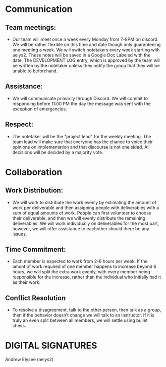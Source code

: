 # Communication

## Team meetings: 

- Our team will meet once a week every Monday from 7-8PM on discord. We will be rather flexible on this time and date though only guaranteeing one meeting a week. We will switch notetakers every week starting with aelys2. These notes will be saved in a Google Doc Labeled with the date. The DEVELOPMENT LOG entry, which is approved by the team will be written by the notetaker unless they notify the group that they will be unable to beforehand.

## Assistance: 

- We will communicate primarily through Discord. We will commit to responding before 11:00 PM the day the message was sent with the exception of emergencies.

## Respect: 

- The notetaker will be the "project lead" for the weekly meeting. The team lead will make sure that everyone has the chance to voice their opinions on implementation and that discourse is not one sided. All decisions will be decided by a majority vote.
 
# Collaboration

## Work Distribution:

- We will work to distribute the work evenly by estimating the amount of work per deliverable and then assigning people with deliverables with a sum of equal amounts of work. People can first volunteer to choose their deliverable, and then we will evenly distribute the remaining deliverables. We will work individually on deliverables for the most part, however, we will offer assistance to eachother should there be any issues.

## Time Commitment:

- Each member is expected to work from 2-6 hours per week. If the amont of work required of one member happens to increase beyond 6 hours, we will split the extra work evenly, with every member being responsible for the increase, rather than the individual who initially had it as their work.

## Conflict Resolution

- To resolve a disagreement, talk to the other person, then talk as a group, then if the behavior doesn’t change we will talk to an instructor. If it is truly an even split between all members, we will settle using bullet chess.

# DIGITAL SIGNATURES
Andrew Elysee (aelys2)
